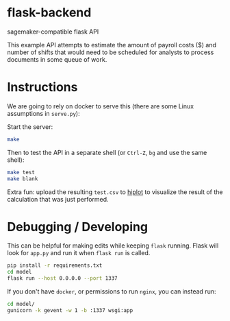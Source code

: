 # flask-backend
sagemaker-compatible flask API

This example API attempts to estimate the amount of payroll costs ($) and
number of shifts that would need to be scheduled for analysts to process
documents in some queue of work.

# Instructions

We are going to rely on docker to serve this (there are some Linux assumptions in `serve.py`):

Start the server:
```bash
make
```

Then to test the API in a separate shell (or `Ctrl-Z`, `bg` and use the same shell):
```bash
make test
make blank
```

Extra fun: upload the resulting `test.csv` to [hiplot](https://facebookresearch.github.io/hiplot/_static/hiplot_upload.html) to visualize the result of the calculation that was just performed.


# Debugging / Developing
This can be helpful for making edits while keeping `flask` running.
Flask will look for `app.py` and run it when `flask run` is called.

```bash
pip install -r requirements.txt
cd model
flask run --host 0.0.0.0 --port 1337
```

If you don't have `docker`, or permissions to run `nginx`, you can instead run:
```bash
cd model/
gunicorn -k gevent -w 1 -b :1337 wsgi:app
```
